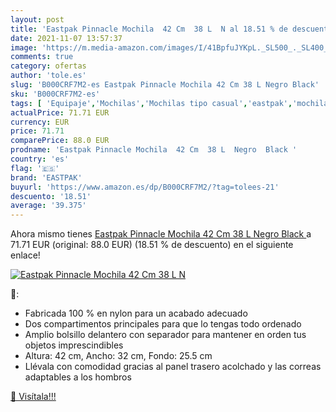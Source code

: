 ```yaml
---
layout: post
title: 'Eastpak Pinnacle Mochila  42 Cm  38 L  N al 18.51 % de descuento'
date: 2021-11-07 13:57:37
image: 'https://m.media-amazon.com/images/I/41BpfuJYKpL._SL500_._SL400_.jpg'
comments: true
category: ofertas
author: 'tole.es'
slug: 'B000CRF7M2-es Eastpak Pinnacle Mochila 42 Cm 38 L Negro Black'
sku: 'B000CRF7M2-es'
tags: [ 'Equipaje','Mochilas','Mochilas tipo casual','eastpak','mochila', ]
actualPrice: 71.71 EUR
currency: EUR
price: 71.71
comparePrice: 88.0 EUR
prodname: 'Eastpak Pinnacle Mochila  42 Cm  38 L  Negro  Black '
country: 'es'
flag: '🇪🇸'
brand: 'EASTPAK'
buyurl: 'https://www.amazon.es/dp/B000CRF7M2/?tag=tolees-21'
descuento: '18.51'
average: '39.375'
---
```


Ahora mismo tienes [Eastpak Pinnacle Mochila  42 Cm  38 L  Negro  Black ](https://www.amazon.es/dp/B000CRF7M2/?tag=tolees-21) a 71.71 EUR (original: 88.0 EUR) (18.51 %  de descuento) en el siguiente enlace!

[![Eastpak Pinnacle Mochila  42 Cm  38 L  N](https://m.media-amazon.com/images/I/41BpfuJYKpL._SL500_._SL400_.jpg)](https://www.amazon.es/dp/B000CRF7M2/?tag=tolees-21)

🔎:

- Fabricada 100 % en nylon para un acabado adecuado
- Dos compartimentos principales para que lo tengas todo ordenado
- Amplio bolsillo delantero con separador para mantener en orden tus objetos imprescindibles
- Altura: 42 cm, Ancho: 32 cm, Fondo: 25.5 cm
- Llévala con comodidad gracias al panel trasero acolchado y las correas adaptables a los hombros

[🛒 Visítala!!!](https://www.amazon.es/dp/B000CRF7M2/?tag=tolees-21)
